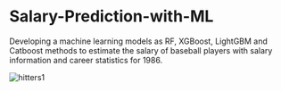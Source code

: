 # Salary-Prediction-with-ML

   Developing a machine learning models as RF, XGBoost, LightGBM and Catboost methods to estimate the salary of baseball players with salary information and career statistics for 1986.
   
  ![hitters1](https://user-images.githubusercontent.com/120341962/227033775-cd956491-e28b-44fd-afdb-3c182a12bc6d.PNG)
